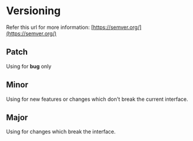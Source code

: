 # Versioning

Refer this url for more information: [https://semver.org/](https://semver.org/)

## Patch

Using for **bug** only

## Minor

Using for new features or changes which don't break the current interface.

## Major

Using for changes which break the interface.
